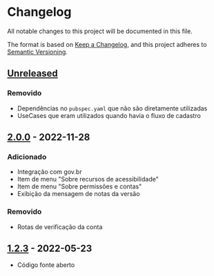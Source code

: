 # Changelog
All notable changes to this project will be documented in this file.

The format is based on [Keep a Changelog](https://keepachangelog.com/en/1.0.0/),
and this project adheres to [Semantic Versioning](https://semver.org/spec/v2.0.0.html).

## [Unreleased]

### Removido
- Dependências no `pubspec.yaml` que não são diretamente utilizadas
- UseCases que eram utilizados quando havia o fluxo de cadastro

## [2.0.0] - 2022-11-28

### Adicionado
- Integração com gov.br
- Item de menu "Sobre recursos de acessibilidade"
- Item de menu "Sobre permissões e contas"
- Exibição da mensagem de notas da versão

### Removido
- Rotas de verificação da conta

## [1.2.3] - 2022-05-23

- Código fonte aberto

[Unreleased]: https://github.com/AppCivico/lgpdjus-flutter/compare/v2.0.0...HEAD
[2.0.0]: https://github.com/AppCivico/lgpdjus-flutter/compare/v1.2.3...2.0.0
[1.2.3]: https://github.com/AppCivico/lgpdjus-flutter/releases/tag/v1.2.3
